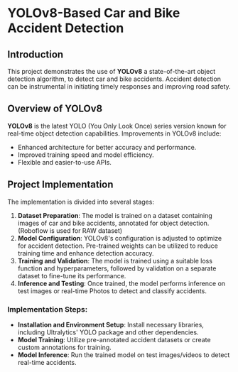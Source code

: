 # YOLOv8-Based Car and Bike Accident Detection

## Introduction
This project demonstrates the use of **YOLOv8**  a state-of-the-art object detection algorithm, to detect car and bike accidents. Accident detection can be instrumental in initiating timely responses and improving road safety.

## Overview of YOLOv8
**YOLOv8** is the latest YOLO (You Only Look Once) series version known for real-time object detection capabilities. Improvements in YOLOv8 include:
- Enhanced architecture for better accuracy and performance.
- Improved training speed and model efficiency.
- Flexible and easier-to-use APIs.

## Project Implementation
The implementation is divided into several stages:
1. **Dataset Preparation**: The model is trained on a dataset containing images of car and bike accidents, annotated for object detection. (Roboflow is used for RAW dataset)
2. **Model Configuration**: YOLOv8's configuration is adjusted to optimize for accident detection. Pre-trained weights can be utilized to reduce training time and enhance detection accuracy.
3. **Training and Validation**: The model is trained using a suitable loss function and hyperparameters, followed by validation on a separate dataset to fine-tune its performance.
4. **Inference and Testing**: Once trained, the model performs inference on test images or real-time Photos to detect and classify accidents.

### Implementation Steps:
- **Installation and Environment Setup**: Install necessary libraries, including Ultralytics' YOLO package and other dependencies.
- **Model Training**: Utilize pre-annotated accident datasets or create custom annotations for training.
- **Model Inference**: Run the trained model on test images/videos to detect real-time accidents.


